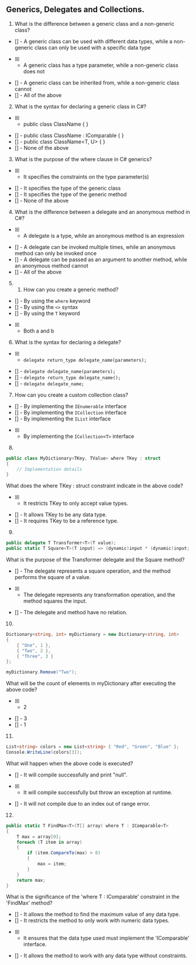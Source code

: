 ## Generics, Delegates and Collections. 

1. What is the difference between a generic class and a non-generic class?
- [] - A generic class can be used with different data types, while a non-generic class can only be used with a specific data type
- [x] - A generic class has a type parameter, while a non-generic class does not
- [] - A generic class can be inherited from, while a non-generic class cannot
- [] - All of the above

2. What is the syntax for declaring a generic class in C#?
- [x] - public class ClassName<T> { }
- [] - public class ClassName<T> : IComparable<T> { }
- [] - public class ClassName<T, U> { }
- [] - None of the above

3. What is the purpose of the where clause in C# generics?
- [x] - It specifies the constraints on the type parameter(s)
- [] - It specifies the type of the generic class
- [] - It specifies the type of the generic method
- [] - None of the above

4. What is the difference between a delegate and an anonymous method in C#?
- [x] - A delegate is a type, while an anonymous method is an expression
- [] - A delegate can be invoked multiple times, while an anonymous method can only be invoked once
- [] - A delegate can be passed as an argument to another method, while an anonymous method cannot
- [] - All of the above

5. 1. How can you create a generic method?
- [] - By using the `where` keyword
- [] - By using the `<>` syntax
- [] - By using the `T` keyword
- [x] - Both a and b

6. What is the syntax for declaring a delegate?
- [x] - `delegate return_type delegate_name(parameters);`
- [] - `delegate delegate_name(parameters);`
- [] - `delegate return_type delegate_name();`
- [] - `delegate delegate_name;`

7. How can you create a custom collection class?
- [] - By implementing the `IEnumerable` interface
- [] - By implementing the `ICollection` interface
- [] - By implementing the `IList` interface
- [x] - By implementing the `ICollection<T>` interface

8. 
```cs
public class MyDictionary<TKey, TValue> where TKey : struct
{
    // Implementation details
}
```

What does the where TKey : struct constraint indicate in the above code?

- [x] - It restricts TKey to only accept value types.
- [] - It allows TKey to be any data type.
- [] - It requires TKey to be a reference type.

9.

```cs
public delegate T Transformer<T>(T value);
public static T Square<T>(T input) => (dynamic)input * (dynamic)input;
```

What is the purpose of the Transformer delegate and the Square method?

- [] - The delegate represents a square operation, and the method performs the square of a value.
- [x] - The delegate represents any transformation operation, and the method squares the input.
- [] - The delegate and method have no relation.


10. 
```cs
Dictionary<string, int> myDictionary = new Dictionary<string, int>
{
    { "One", 1 },
    { "Two", 2 },
    { "Three", 3 }
};

myDictionary.Remove("Two");
```

What will be the count of elements in myDictionary after executing the above code?
- [x] - 2
- [] - 3
- [] - 1

11. 
```cs
List<string> colors = new List<string> { "Red", "Green", "Blue" };
Console.WriteLine(colors[3]);
```

What will happen when the above code is executed?

- [] - It will compile successfully and print "null".
- [x] - It will compile successfully but throw an exception at runtime.
- [] - It will not compile due to an index out of range error.

12. 
```cs
public static T FindMax<T>(T[] array) where T : IComparable<T>
{
    T max = array[0];
    foreach (T item in array)
    {
        if (item.CompareTo(max) > 0)
        {
            max = item;
        }
    }
    return max;
}
```

What is the significance of the 'where T : IComparable<T>' constraint in the 'FindMax' method?
- [] - It allows the method to find the maximum value of any data type.
- [] - It restricts the method to only work with numeric data types.
- [x] - It ensures that the data type used must implement the 'IComparable<T>' interface.
- [] - It allows the method to work with any data type without constraints.
